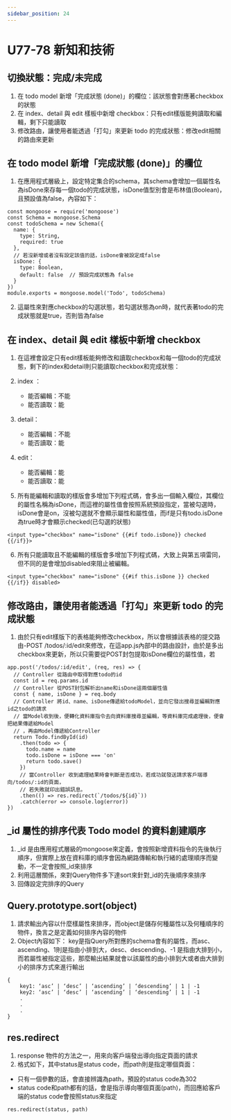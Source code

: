 ```yaml
---
sidebar_position: 24
---
```



# U77-78 新知和技術



##  切換狀態：完成/未完成
1. 在 todo model 新增「完成狀態 (done)」的欄位：該狀態會對應著checkbox的狀態
2. 在 index、detail 與 edit 樣板中新增 checkbox：只有edit樣版能夠讀取和編輯，剩下只能讀取
3. 修改路由，讓使用者能透過「打勾」來更新 todo 的完成狀態：修改edit相關的路由來更新


## 在 todo model 新增「完成狀態 (done)」的欄位
1. 在應用程式層級上，設定特定集合的schema，其schema會增加一個屬性名為isDone來存每一個todo的完成狀態，isDone值型別會是布林值(Boolean)，且預設值為false，內容如下：

```
const mongoose = require('mongoose')
const Schema = mongoose.Schema
const todoSchema = new Schema({
  name: {
    type: String,
    required: true
  },
  // 若沒新增或者沒有設定該值的話，isDone會被設定成false
  isDone: { 
    type: Boolean,              
    default: false  // 預設完成狀態為 false 
  }
})
module.exports = mongoose.model('Todo', todoSchema)
```

2. 這屬性來對應checkbox的勾選狀態，若勾選狀態為on時，就代表著todo的完成狀態就是true，否則皆為false


## 在 index、detail 與 edit 樣板中新增 checkbox
1. 在這裡會設定只有edit樣板能夠修改和讀取checkbox和每一個todo的完成狀態，剩下的index和detail則只能讀取checkbox和完成狀態：

2. index ：
	- 能否編輯：不能
	- 能否讀取：能
3. detail：
	- 能否編輯：不能
	- 能否讀取：能

4. edit：
	- 能否編輯：能
	- 能否讀取：能

5. 所有能編輯和讀取的樣版會多增加下列程式碼，會多出一個輸入欄位，其欄位的屬性名稱為isDone，而這裡的屬性值會按照系統預設指定，當被勾選時，isDone會是on，沒被勾選就不會顯示屬性和屬性值，而if是只有todo.isDone為true時才會顯示checked(已勾選的狀態)
```
<input type="checkbox" name="isDone" {{#if todo.isDone}} checked {{/if}}>
```

6. 所有只能讀取且不能編輯的樣版會多增加下列程式碼，大致上與第五項雷同，但不同的是會增加disabled來阻止被編輯。
```
<input type="checkbox" name="isDone" {{#if this.isDone }} checked {{/if}} disabled>
```


## 修改路由，讓使用者能透過「打勾」來更新 todo 的完成狀態
1. 由於只有edit樣版下的表格能夠修改checkbox，所以會根據該表格的提交路由-POST /todos/:id/edit來修改，在這app.js內部中的路由設計，由於是多出checkbox來更新，所以只需要從POST封包提取isDone欄位的屬性值，若
```
app.post('/todos/:id/edit', (req, res) => {
  // Controller 從路由中取得對應todo的id
  const id = req.params.id
  // Controller 從POST封包解析出name和isDone這兩個屬性值
  const { name, isDone } = req.body
  // Controller 將id、name、isDone傳遞給todoModel，並向它發出搜尋並編輯對應id之todo的請求
  // 當Model收到後，便轉化資料庫指令去向資料庫搜尋並編輯，等資料庫完成處理後，便會把結果傳遞給Model
  // ，再由Model傳遞給Controller
  return Todo.findById(id)
    .then(todo => {
      todo.name = name
      todo.isDone = isDone === 'on'
      return todo.save()
    })
    // 當Controller 收到處理結果時會判斷是否成功，若成功就發送請求客戶端導向/todos/:id的頁面，
    // 若失敗就印出錯誤訊息。
    .then(() => res.redirect(`/todos/${id}`))
    .catch(error => console.log(error))
})
```



## _id 屬性的排序代表 Todo model 的資料創建順序
1. _id 是由應用程式層級的mongoose來定義，會按照新增資料指令的先後執行順序，但實際上放在資料庫的順序會因為網路傳輸和執行緒的處理順序而變動，不一定會按照_id來排序
2. 利用這層關係，來對Query物件多下達sort來針對_id的先後順序來排序
3. 回傳設定完排序的Query


## Query.prototype.sort(object)
1. 請求輸出內容以什麼樣屬性來排序，而object是儲存何種屬性以及何種順序的物件，換言之是定義如何排序內容的物件
2. Object內容如下： key是指Query所對應的schema會有的屬性，而asc、ascending、1則是指由小排到大，desc、descending、-1 是指由大排到小，而若屬性被指定這些，那麼輸出結果就會以該屬性的由小排到大或者由大排到小的排序方式來進行輸出


```
{
	key1: ‘asc’ | ‘desc’ | ‘ascending’ | ‘descending’ | 1 | -1
	key2: ‘asc’ | ‘desc’ | ‘ascending’ | ‘descending’ | 1 | -1
	.
	.
	.
}
```

## res.redirect
1. response 物件的方法之一，用來向客戶端發出導向指定頁面的請求
2. 格式如下，其中status是status code，而path則是指定哪個頁面：
  - 只有一個參數的話，會直接辨識為path，預設的status code為302
  - status code和path都有的話，會是指示導向哪個頁面(path)，而回應給客戶端的status code會按照status來指定

```
res.redirect(status, path)
```